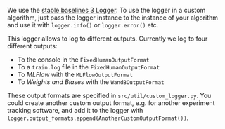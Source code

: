 We use the [stable baselines 3 Logger](https://stable-baselines3.readthedocs.io/en/master/common/logger.html). To use the logger in a custom algorithm, just pass the logger instance to the instance of your algorithm and use it with `logger.info()` or `logger.error()` etc.

This logger allows to log to different outputs. Currently we log to four different outputs:
- To the console in the `FixedHumanOutputFormat`
- To a `train.log` file in the `FixedHumanOutputFormat`
- To _MLFlow_ with the `MLFlowOutputFormat`
- To _Weights and Biases_ with the `WandBOutputFormat`

These output formats are specified in `src/util/custom_logger.py`. You could create another custom output format, e.g. for another experiment tracking software, and add it to the logger with `logger.output_formats.append(AnotherCustomOutputFormat())`.
